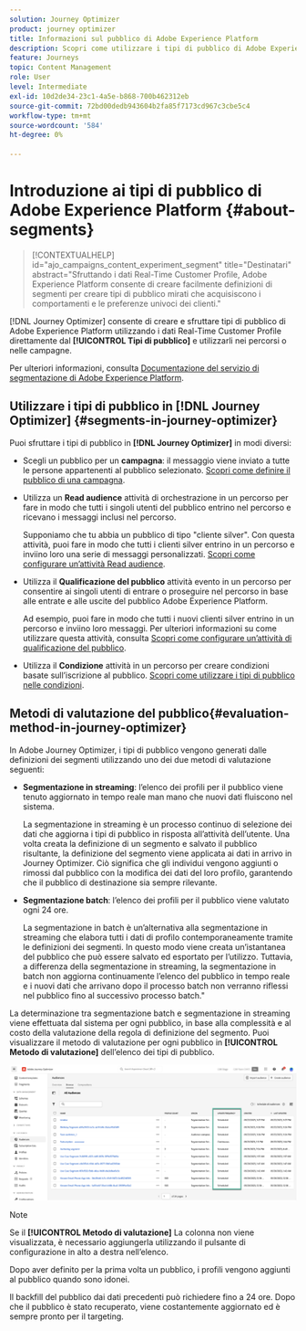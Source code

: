```yaml
---
solution: Journey Optimizer
product: journey optimizer
title: Informazioni sul pubblico di Adobe Experience Platform
description: Scopri come utilizzare i tipi di pubblico di Adobe Experience Platform
feature: Journeys
topic: Content Management
role: User
level: Intermediate
exl-id: 10d2de34-23c1-4a5e-b868-700b462312eb
source-git-commit: 72bd00dedb943604b2fa85f7173cd967c3cbe5c4
workflow-type: tm+mt
source-wordcount: '584'
ht-degree: 0%

---
```


# Introduzione ai tipi di pubblico di Adobe Experience Platform {#about-segments}

>[!CONTEXTUALHELP]
>id="ajo_campaigns_content_experiment_segment"
>title="Destinatari"
>abstract="Sfruttando i dati Real-Time Customer Profile, Adobe Experience Platform consente di creare facilmente definizioni di segmenti per creare tipi di pubblico mirati che acquisiscono i comportamenti e le preferenze univoci dei clienti."

[!DNL Journey Optimizer] consente di creare e sfruttare tipi di pubblico di Adobe Experience Platform utilizzando i dati Real-Time Customer Profile direttamente dal **[!UICONTROL Tipi di pubblico]** e utilizzarli nei percorsi o nelle campagne.

Per ulteriori informazioni, consulta [Documentazione del servizio di segmentazione di Adobe Experience Platform](https://experienceleague.adobe.com/docs/experience-platform/segmentation/home.html).

## Utilizzare i tipi di pubblico in [!DNL Journey Optimizer] {#segments-in-journey-optimizer}

Puoi sfruttare i tipi di pubblico in **[!DNL Journey Optimizer]** in modi diversi:

* Scegli un pubblico per un **campagna**: il messaggio viene inviato a tutte le persone appartenenti al pubblico selezionato. [Scopri come definire il pubblico di una campagna](../campaigns/create-campaign.md#define-the-audience-audience).

* Utilizza un **Read audience** attività di orchestrazione in un percorso per fare in modo che tutti i singoli utenti del pubblico entrino nel percorso e ricevano i messaggi inclusi nel percorso.

  Supponiamo che tu abbia un pubblico di tipo &quot;cliente silver&quot;. Con questa attività, puoi fare in modo che tutti i clienti silver entrino in un percorso e inviino loro una serie di messaggi personalizzati. [Scopri come configurare un’attività Read audience](../building-journeys/read-audience.md#configuring-segment-trigger-activity).

* Utilizza il **Qualificazione del pubblico** attività evento in un percorso per consentire ai singoli utenti di entrare o proseguire nel percorso in base alle entrate e alle uscite del pubblico Adobe Experience Platform.

  Ad esempio, puoi fare in modo che tutti i nuovi clienti silver entrino in un percorso e inviino loro messaggi. Per ulteriori informazioni su come utilizzare questa attività, consulta [Scopri come configurare un’attività di qualificazione del pubblico](../building-journeys/audience-qualification-events.md).

* Utilizza il **Condizione** attività in un percorso per creare condizioni basate sull’iscrizione al pubblico. [Scopri come utilizzare i tipi di pubblico nelle condizioni](../building-journeys/condition-activity.md#using-a-segment).

## Metodi di valutazione del pubblico{#evaluation-method-in-journey-optimizer}

In Adobe Journey Optimizer, i tipi di pubblico vengono generati dalle definizioni dei segmenti utilizzando uno dei due metodi di valutazione seguenti:

* **Segmentazione in streaming**: l’elenco dei profili per il pubblico viene tenuto aggiornato in tempo reale man mano che nuovi dati fluiscono nel sistema.

  La segmentazione in streaming è un processo continuo di selezione dei dati che aggiorna i tipi di pubblico in risposta all’attività dell’utente. Una volta creata la definizione di un segmento e salvato il pubblico risultante, la definizione del segmento viene applicata ai dati in arrivo in Journey Optimizer. Ciò significa che gli individui vengono aggiunti o rimossi dal pubblico con la modifica dei dati del loro profilo, garantendo che il pubblico di destinazione sia sempre rilevante.

* **Segmentazione batch**: l’elenco dei profili per il pubblico viene valutato ogni 24 ore.

  La segmentazione in batch è un’alternativa alla segmentazione in streaming che elabora tutti i dati di profilo contemporaneamente tramite le definizioni dei segmenti. In questo modo viene creata un’istantanea del pubblico che può essere salvato ed esportato per l’utilizzo. Tuttavia, a differenza della segmentazione in streaming, la segmentazione in batch non aggiorna continuamente l’elenco del pubblico in tempo reale e i nuovi dati che arrivano dopo il processo batch non verranno riflessi nel pubblico fino al successivo processo batch.&quot;

La determinazione tra segmentazione batch e segmentazione in streaming viene effettuata dal sistema per ogni pubblico, in base alla complessità e al costo della valutazione della regola di definizione del segmento. Puoi visualizzare il metodo di valutazione per ogni pubblico in **[!UICONTROL Metodo di valutazione]** dell’elenco dei tipi di pubblico.

![](assets/evaluation-method.png)

>[!NOTE]
>
>Se il **[!UICONTROL Metodo di valutazione]** La colonna non viene visualizzata, è necessario aggiungerla utilizzando il pulsante di configurazione in alto a destra nell’elenco.

Dopo aver definito per la prima volta un pubblico, i profili vengono aggiunti al pubblico quando sono idonei.

Il backfill del pubblico dai dati precedenti può richiedere fino a 24 ore. Dopo che il pubblico è stato recuperato, viene costantemente aggiornato ed è sempre pronto per il targeting.
